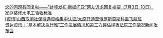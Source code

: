   
[您的问题有回复啦——“蚌埠发布·新媒问政”网友诉求回复摘要（7月3日-10日）](http://www.dianyue.me/archives/861/0w6nsnfa6jwdws4r/)  
[家庭装修水电工验收标准](http://www.dianyue.me/archives/730/07hk75k2ebn0qani/)  
[[资讯]山西取消社保待遇资格集中认证/太原开通至俄罗斯莫斯科直飞航班](http://www.dianyue.me/archives/286/2cuqv5wyasr6bizr/)  
[贵达资讯｜“基本解决执行难”工作进展情况和第三方评估样板法院工作情况新闻发布会](http://www.dianyue.me/archives/169/ovli5uugkvg44dqc/)